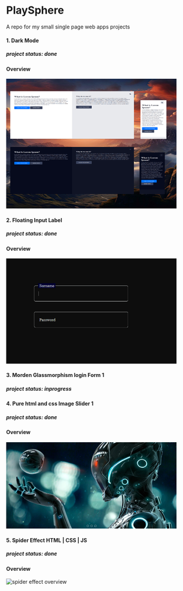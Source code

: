 # PlaySphere
A repo for my small single page web apps projects

#### 1. Dark Mode 
##### project status: done
#### Overview
<img src="images/darkmode.png" width="460px" height="350px" alt="darkmode ui overview">

#### 2. Floating Input Label 
##### project status: done
#### Overview
<img src="images/floatingInputLabel.png" width="460px" alt="floating input label overview">

#### 3. Morden Glassmorphism login Form 1
##### project status: inprogress

#### 4. Pure html and css Image Slider 1
##### project status: done
#### Overview
<img src="images/simpleImageSlider1.png" width="460px" alt="image slider 1 overview">

#### 5. Spider Effect HTML | CSS | JS
##### project status: done
#### Overview
<img src="images/spider-effect.png.png" width="460px" alt="spider effect overview">